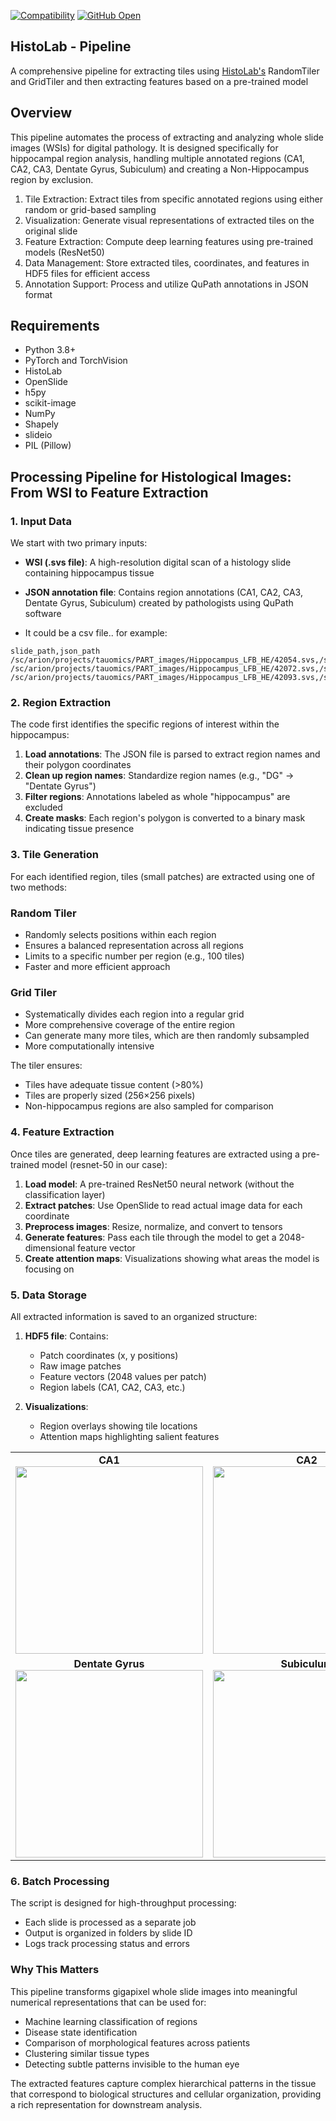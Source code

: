 [![Compatibility](https://img.shields.io/badge/Compatibility-Linux+%2F+OSX-blue.svg)]()
[![GitHub Open](https://img.shields.io/badge/open-1-yellow.svg)]()

## HistoLab - Pipeline

A comprehensive pipeline for extracting tiles using [HistoLab's](https://github.com/histolab/histolab) RandomTiler and GridTiler and then extracting features based on a pre-trained model

## Overview
This pipeline automates the process of extracting and analyzing whole slide images (WSIs) for digital pathology. It is designed specifically for hippocampal region analysis, handling multiple annotated regions (CA1, CA2, CA3, Dentate Gyrus, Subiculum) and creating a Non-Hippocampus region by exclusion.

1. Tile Extraction: Extract tiles from specific annotated regions using either random or grid-based sampling
2. Visualization: Generate visual representations of extracted tiles on the original slide
3. Feature Extraction: Compute deep learning features using pre-trained models (ResNet50)
4. Data Management: Store extracted tiles, coordinates, and features in HDF5 files for efficient access
5. Annotation Support: Process and utilize QuPath annotations in JSON format

## Requirements

* Python 3.8+
* PyTorch and TorchVision
* HistoLab
* OpenSlide
* h5py
* scikit-image
* NumPy
* Shapely
* slideio
* PIL (Pillow)

## Processing Pipeline for Histological Images: From WSI to Feature Extraction

### 1. Input Data

We start with two primary inputs:
- **WSI (.svs file)**: A high-resolution digital scan of a histology slide containing hippocampus tissue
- **JSON annotation file**: Contains region annotations (CA1, CA2, CA3, Dentate Gyrus, Subiculum) created by pathologists using QuPath software

- It could be a csv file.. for example:

```
slide_path,json_path
/sc/arion/projects/tauomics/PART_images/Hippocampus_LFB_HE/42054.svs,/sc/arion/projects/tauomics/danielk/qupath_json_data_files/jsondatafiles/42054_1.json
/sc/arion/projects/tauomics/PART_images/Hippocampus_LFB_HE/42072.svs,/sc/arion/projects/tauomics/danielk/qupath_json_data_files/jsondatafiles/42072_1.json
/sc/arion/projects/tauomics/PART_images/Hippocampus_LFB_HE/42093.svs,/sc/arion/projects/tauomics/danielk/qupath_json_data_files/jsondatafiles/42093_1.json
```

### 2. Region Extraction

The code first identifies the specific regions of interest within the hippocampus:

1. **Load annotations**: The JSON file is parsed to extract region names and their polygon coordinates
2. **Clean up region names**: Standardize region names (e.g., "DG" → "Dentate Gyrus")
3. **Filter regions**: Annotations labeled as whole "hippocampus" are excluded
4. **Create masks**: Each region's polygon is converted to a binary mask indicating tissue presence

### 3. Tile Generation

For each identified region, tiles (small patches) are extracted using one of two methods:

### Random Tiler
- Randomly selects positions within each region
- Ensures a balanced representation across all regions
- Limits to a specific number per region (e.g., 100 tiles)
- Faster and more efficient approach

### Grid Tiler
- Systematically divides each region into a regular grid
- More comprehensive coverage of the entire region
- Can generate many more tiles, which are then randomly subsampled
- More computationally intensive

The tiler ensures:
- Tiles have adequate tissue content (>80%)
- Tiles are properly sized (256×256 pixels)
- Non-hippocampus regions are also sampled for comparison

### 4. Feature Extraction

Once tiles are generated, deep learning features are extracted using a pre-trained model (resnet-50 in our case):

1. **Load model**: A pre-trained ResNet50 neural network (without the classification layer)
2. **Extract patches**: Use OpenSlide to read actual image data for each coordinate
3. **Preprocess images**: Resize, normalize, and convert to tensors
4. **Generate features**: Pass each tile through the model to get a 2048-dimensional feature vector
5. **Create attention maps**: Visualizations showing what areas the model is focusing on

### 5. Data Storage

All extracted information is saved to an organized structure:

1. **HDF5 file**: Contains:
   - Patch coordinates (x, y positions)
   - Raw image patches
   - Feature vectors (2048 values per patch)
   - Region labels (CA1, CA2, CA3, etc.)

2. **Visualizations**:
   - Region overlays showing tile locations
   - Attention maps highlighting salient features
  
<table>
  <tr>
    <td align="center"><strong>CA1</strong><br><img src="https://github.com/user-attachments/assets/35105ad0-2a8d-4953-8a24-78095ccb26a6" width="300"></td>
    <td align="center"><strong>CA2</strong><br><img src="https://github.com/user-attachments/assets/cf3e69d3-96d6-4bd2-8288-96b9b15ed24f" width="300"></td>
    <td align="center"><strong>CA3</strong><br><img src="https://github.com/user-attachments/assets/44e6d2eb-b371-413a-9c89-12fa1839c466" width="300"></td>
  </tr>
  <tr>
    <td align="center"><strong>Dentate Gyrus</strong><br><img src="https://github.com/user-attachments/assets/2be451c1-8987-4999-9598-a4ef329b1da5" width="300"></td>
    <td align="center"><strong>Subiculum</strong><br><img src="https://github.com/user-attachments/assets/d7f7750a-6a34-4e5f-91af-e3a700ab677e" width="300"></td>
    <td align="center"><strong>Not Hippocampus</strong><br><img src="https://github.com/user-attachments/assets/b22ef0b3-d606-48e5-8e56-aa4bd4cd5e92" width="300"></td>
     <td align="center"><strong>Not Hippocampus</strong><br><img src="https://github.com/user-attachments/assets/0f4f1500-9c4b-4d58-b8a8-00d997d03a05" width="300"></td>
  </tr>
</table>

### 6. Batch Processing

The script is designed for high-throughput processing:
- Each slide is processed as a separate job
- Output is organized in folders by slide ID
- Logs track processing status and errors

### Why This Matters

This pipeline transforms gigapixel whole slide images into meaningful numerical representations that can be used for:
- Machine learning classification of regions
- Disease state identification
- Comparison of morphological features across patients
- Clustering similar tissue types
- Detecting subtle patterns invisible to the human eye

The extracted features capture complex hierarchical patterns in the tissue that correspond to biological structures and cellular organization, providing a rich representation for downstream analysis.
